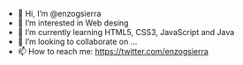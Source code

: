 - 👋 Hi, I’m @enzogsierra
- 👀 I’m interested in Web desing
- 🌱 I’m currently learning HTML5, CSS3, JavaScript and Java
- 💞️ I’m looking to collaborate on ...
- 📫 How to reach me: https://twitter.com/enzogsierra

<!---
enzogsierra/enzogsierra is a ✨ special ✨ repository because its `README.md` (this file) appears on your GitHub profile.
You can click the Preview link to take a look at your changes.
--->
